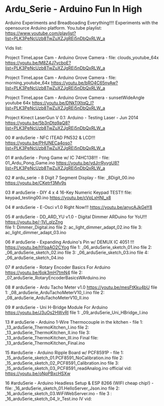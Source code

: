 # Ardu_Serie - Arduino Fun In High
Arduino Experiments and Breadboading Everything!!!!
Experiments with the opensource Arduino platform.
You.tube playlist: https://www.youtube.com/playlist?list=PLK3PeNcUzb8TwZuXZJgREj5nDbQxRLW_a

Vids list:

Project TimeLapse Cam - Arduino Grove Camera - file: clouds_youtube_64x 
                  https://youtu.be/M8Z4J7vcboE?list=PLK3PeNcUzb8TwZuXZJgREj5nDbQxRLW_a
                  
Project TimeLapse Cam - Arduino Grove Camera - file: morning_youtube_64x
                  https://youtu.be/bRO4C65nyAw?list=PLK3PeNcUzb8TwZuXZJgREj5nDbQxRLW_a
                  
Project TimeLapse Cam - Arduino Grove Camera - sunsetWideAngle youtube 64x
                  https://youtu.be/DNkTlXtqQ_I?list=PLK3PeNcUzb8TwZuXZJgREj5nDbQxRLW_a
                  
Project Kinect LaserGun V 0.1: Arduino - Testing Laser - Jun 2014
                  https://youtu.be/5b3nDtq9aQ8?list=PLK3PeNcUzb8TwZuXZJgREj5nDbQxRLW_a
                  
00 # arduSerie - NFC ITEAD PN532 & LCD!!!
                  https://youtu.be/PHUNECa4oso?list=PLK3PeNcUzb8TwZuXZJgREj5nDbQxRLW_a

01 # arduSerie - Pong Game w/ IC 74HC138!!! - file: 01_Ardu_Pong_Game.ino
                  https://youtu.be/ydJrrRyvgU8?list=PLK3PeNcUzb8TwZuXZJgREj5nDbQxRLW_a

02 # ardu_serie - 8 Digit 7 Segment Display  - file: _8Digit_00.ino
                   https://youtu.be/CKetrf3Mv9s
                   
03 # arduSerie - DIY 4 x 4 16-Key Numeric Keypad TEST!! file: keypad_testing00.ino
                  https://youtu.be/cVpLxHNI_x8
                  
04 # arduSerie - E-Osci v1.0 Right Now!!!
                  https://youtu.be/anycAJkGeY8
                 
05 # arduSerie - DD_ARD_YU v1.0 - Digital Dimmer ARDuino for YoU!!! https://youtu.be/-1Vl_qlzZng   
                                                                     file 1: Dimmer_Digital.ino
                                                                     file 2: ac_light_dimmer_adapt_02.ino
                                                                     file 3: ac_light_dimmer_adapt_03.ino
                                                                   
06 # arduSerie - Expanding Arduino's Pin w/ DEMUX IC 4051 !!! https://youtu.be/hYpaAO2CYog
                                                               file 1: _06_arduSerie_sketch_01.ino
                                                               file 2: _06_arduSerie_sketch_02.ino
                                                               file 3: _06_arduSerie_sketch_03.ino
                                                               file 4: _06_arduSerie_sketch_04.ino
                                                               
07 # arduSerie - Rotary Encoder Basics For Arduino  https://youtu.be/6ok3mH7tmN4  file 2: _07_arduSerie_RotaryEncoderBasicsWArduino.ino

08 # arduSerie - Ardu Tacho Meter v1.0 https://youtu.be/mesFtKku4bU   file 1: _08_arduSerie_ArduTachoMeterV10_I.ino
                                                                      file 2: _08_arduSerie_ArduTachoMeterV10_II.ino

09 # arduSerie - Uni H-Bridge Module For Arduino    https://youtu.be/J3uOs2HWvRI  file 1:  _09_arduSerie_Uni_HBridge_I.ino

13 # arduSerie - Arduino 1-Wire Thermocouple in the kitchen - file 1: _13_arduSerie_ThermoKitchen_I.ino
file 2: _13_arduSerie_ThermoKitchen_II.ino file 3: _13_arduSerie_ThermoKitchen_III.ino Final file: _13_arduSerie_ThermoKitchen_Final.ino 

15 #arduSerie - Arduino Ripple Board w/ PCF8591P - file 1: _15_arduSerie_sketch_01.PCF8591_NoCalibration.ino  file 2: _15_arduSerie_sketch_02_PCF8591_Calibration.ino  file 3: _15_arduSerie_sketch_03_PCF8591_readAnalog.ino   official vid: https://youtu.be/oNpPBxcHSXw

16 #arduSerie - Arduino Headless Setup  & ESP 8266 (WIFI cheap chip!) - file: _16_arduSerie_sketch_01.HelloServer_Json.ino
file 2: _16_arduSerie_sketch_03.WiFiWebServer.ino - file 3 : _16_arduSerie_sketch_04_Ir_Test.ino IV  vid: 

